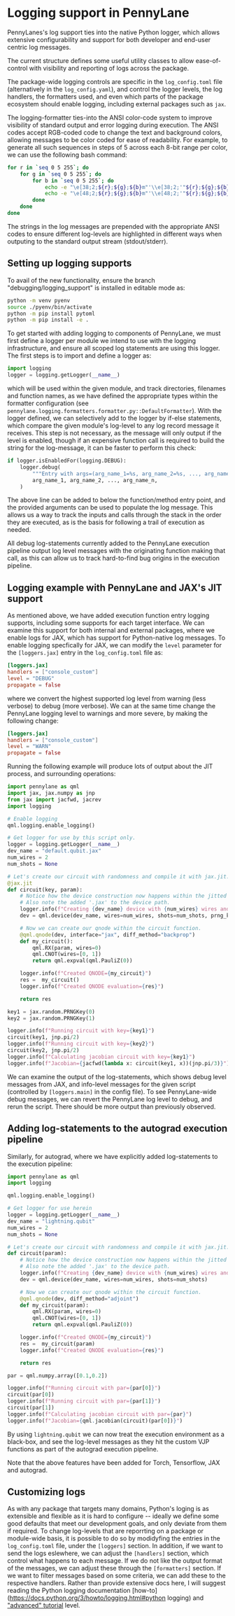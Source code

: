 # Logging support in PennyLane

PennyLanes's log support ties into the native Python logger, which allows extensive configurability and support for both developer and end-user centric log messages.

The current structure defines some useful utility classes to allow ease-of-control with visibility and reporting of logs across the package.


The package-wide logging controls are specific in the `log_config.toml` file (alternatively in the `log_config.yaml`), and control the logger levels, the log handlers, the formatters used, and even which parts of the package ecosystem should enable logging, including external packages such as `jax`.




The logging-formatter ties-into the ANSI color-code system to improve visibility of standard output and error logging during execution. The ANSI codes accept RGB-coded code to change the text and background colors, allowing messages to be color coded for ease of readability. For example, to generate all such sequences in steps of 5 across each 8-bit range per color, we can use the following bash command:

```bash
for r in `seq 0 5 255`; do
    for g in `seq 0 5 255`; do
        for b in `seq 0 5 255`; do
            echo -e "\e[38;2;${r};${g};${b}m"'\\e[38;2;'"${r};${g};${b}"m" FOREGROUND\e[0m"
            echo -e "\e[48;2;${r};${g};${b}m"'\\e[48;2;'"${r};${g};${b}"m" FOREGROUND\e[0m"
        done
    done
done
```
The strings in the log messages are prepended with the appropriate ANSI codes to ensure different log-levels are highlighted in different ways when outputing to the standard output stream (stdout/stderr).

## Setting up logging supports

To avail of the new functionality, ensure the branch "debugging/logging_support" is installed in editable mode as:

```bash
python -m venv pyenv
source ./pyenv/bin/activate
python -m pip install pytoml
python -m pip install -e . 
```

To get started with adding logging to components of PennyLane, we must first define a logger per module we intend to use with the logging infrastructure, and ensure all scoped log statements are using this logger. The first steps is to import and define a logger as:

```python
import logging
logger = logging.getLogger(__name__)
```
which will be used within the given module, and track directories, filenames and function names, as we have defined the appropriate types within the formatter configuration (see `pennylane.logging.formatters.formatter.py::DefaultFormatter`). With the logger defined, we can selectively add to the logger by if-else statements, which compare the given module's log-level to any log record message it receives. This step is not necessary, as the message will only output if the level is enabled, though if an expensive function call is required to build the string for the log-message, it can be faster to perform this check:

```python
if logger.isEnabledFor(logging.DEBUG):
    logger.debug(
        """Entry with args=(arg_name_1=%s, arg_name_2=%s, ..., arg_name_n=%s)""",
        arg_name_1, arg_name_2, ..., arg_name_n,
    )
```

The above line can be added to below the function/method entry point, and the provided arguments can be used to populate the log message. This allows us a way to track the inputs and calls through the stack in the order they are executed, as is the basis for following a trail of execution as needed.

All debug log-statements currently added to the PennyLane execution pipeline output log level messages with the originating function making that call, as this can allow us to track hard-to-find bug origins in the execution pipeline.

## Logging example with PennyLane and JAX's JIT support

As mentioned above, we have added execution function entry logging supports, including some supports for each target interface. We can examine this support for both internal and external packages, where we enable logs for JAX, which has support for Python-native log messages. To enable logging specfically for JAX, we can modify the `level` parameter for the `[loggers.jax]` entry in the `log_config.toml` file as:

```toml
[loggers.jax]
handlers = ["console_custom"]
level = "DEBUG"
propagate = false
```
where we convert the highest supported log level from warning (less verbose) to debug (more verbose). We can at the same time change the PennyLane logging level to warnings and more severe, by making the following change:

```toml
[loggers.jax]
handlers = ["console_custom"]
level = "WARN"
propagate = false
```

Running the following example will produce lots of output about the JIT process, and surrounding operations:

```python
import pennylane as qml
import jax, jax.numpy as jnp
from jax import jacfwd, jacrev
import logging

# Enable logging
qml.logging.enable_logging()

# Get logger for use by this script only.
logger = logging.getLogger(__name__)
dev_name = "default.qubit.jax"
num_wires = 2
num_shots = None

# Let's create our circuit with randomness and compile it with jax.jit.
@jax.jit
def circuit(key, param):
    # Notice how the device construction now happens within the jitted method.
    # Also note the added '.jax' to the device path.
    logger.info(f"Creating {dev_name} device with {num_wires} wires and {num_shots} shots with {key} PNRG")
    dev = qml.device(dev_name, wires=num_wires, shots=num_shots, prng_key=key)

    # Now we can create our qnode within the circuit function.
    @qml.qnode(dev, interface="jax", diff_method="backprop")
    def my_circuit():
        qml.RX(param, wires=0)
        qml.CNOT(wires=[0, 1])
        return qml.expval(qml.PauliZ(0))

    logger.info(f"Created QNODE={my_circuit}")
    res =  my_circuit()
    logger.info(f"Created QNODE evaluation={res}")

    return res

key1 = jax.random.PRNGKey(0)
key2 = jax.random.PRNGKey(1)

logger.info(f"Running circuit with key={key1}")
circuit(key1, jnp.pi/2)
logger.info(f"Running circuit with key={key2}")
circuit(key2, jnp.pi/2)
logger.info(f"Calculating jacobian circuit with key={key1}")
logger.info(f"Jacobian={jacfwd(lambda x: circuit(key1, x))(jnp.pi/3)}")
```

We can examine the output of the log-statements, which shows debug level messages from JAX, and info-level messages for the given script (controlled by `[loggers.main]` in the config file). To see PennyLane-wide debug messages, we can revert the PennyLane log level to debug, and rerun the script. There should be more output than previously observed.

## Adding log-statements to the autograd execution pipeline

Similarly, for autograd, where we have explicitly added log-statements to the execution pipeline:
```python
import pennylane as qml
import logging

qml.logging.enable_logging()

# Get logger for use herein
logger = logging.getLogger(__name__)
dev_name = "lightning.qubit"
num_wires = 2
num_shots = None

# Let's create our circuit with randomness and compile it with jax.jit.
def circuit(param):
    # Notice how the device construction now happens within the jitted method.
    # Also note the added '.jax' to the device path.
    logger.info(f"Creating {dev_name} device with {num_wires} wires and {num_shots} shots")
    dev = qml.device(dev_name, wires=num_wires, shots=num_shots)

    # Now we can create our qnode within the circuit function.
    @qml.qnode(dev, diff_method="adjoint")
    def my_circuit(param):
        qml.RX(param, wires=0)
        qml.CNOT(wires=[0, 1])
        return qml.expval(qml.PauliZ(0))

    logger.info(f"Created QNODE={my_circuit}")
    res =  my_circuit(param)
    logger.info(f"Created QNODE evaluation={res}")

    return res

par = qml.numpy.array([0.1,0.2])

logger.info(f"Running circuit with par={par[0]}")
circuit(par[0])
logger.info(f"Running circuit with par={par[1]}")
circuit(par[1])
logger.info(f"Calculating jacobian circuit with par={par}")
logger.info(f"Jacobian={qml.jacobian(circuit)(par[0])}")
```

By using `lightning.qubit` we can now treat the execution environment as a black-box, and see the log-level messages as they hit the custom VJP functions as part of the autograd execution pipeline.

Note that the above features have been added for Torch, Tensorflow, JAX and autograd.

## Customizing logs

As with any package that targets many domains, Python's loging is as extensible and flexible as it is hard to configure -- ideally we define some good defaults that meet our development goals, and only deviate from them if required. To change log-levels that are reporrting on a package or module-wide basis, it is possible to do so by modidyfing the entries in the `log_config.toml` file, under the `[loggers]` section. In addition, if we want to send the logs eslewhere, we can adjust the `[handlers]` section, which control what happens to each message. If we do not like the output format of the messages, we can adjust these through the `[formatters]` section. If we want to filter messages based on some criteria, we can add these to the respective handlers. Rather than provide extensive docs here, I will suggest reading the Python logging documentation [how-to](https://docs.python.org/3/howto/logging.html#python logging) and ["advanced" tutorial](https://docs.python.org/3/howto/logging.html#logging-advanced-tutorial) level.
